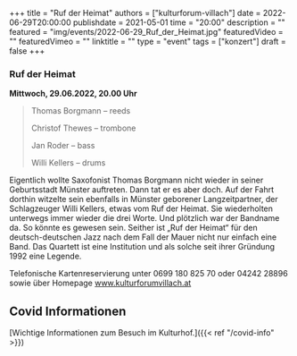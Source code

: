 +++
title = "Ruf der Heimat"
authors = ["kulturforum-villach"]
date = 2022-06-29T20:00:00
publishdate = 2021-05-01
time = "20:00"
description = ""
featured = "img/events/2022-06-29_Ruf_der_Heimat.jpg"
featuredVideo = ""
featuredVimeo = ""
linktitle = ""
type = "event"
tags = ["konzert"]
draft = false
+++


### Ruf der Heimat

**Mittwoch, 29.06.2022, 20.00 Uhr**

>Thomas Borgmann – reeds 
> 
>Christof Thewes – trombone 
>
>Jan Roder – bass 
> 
>Willi Kellers – drums

Eigentlich wollte Saxofonist Thomas Borgmann nicht wieder in seiner Geburtsstadt Münster auftreten. Dann tat er es aber doch. Auf der Fahrt dorthin witzelte sein ebenfalls in Münster geborener Langzeitpartner, der Schlagzeuger Willi Kellers, etwas vom Ruf der Heimat. Sie wiederholten unterwegs immer wieder die drei Worte. Und plötzlich war der Bandname da. So könnte es gewesen sein. Seither ist „Ruf der Heimat“ für den deutsch-deutschen Jazz nach dem Fall der Mauer nicht nur einfach eine Band. Das Quartett ist eine Institution und als solche seit ihrer Gründung 1992 eine Legende.



Telefonische Kartenreservierung unter 0699 180 825 70 oder 04242 28896  sowie über Homepage www.kulturforumvillach.at                             


## Covid Informationen

[Wichtige Informationen zum Besuch im Kulturhof.]({{< ref "/covid-info" >}})
